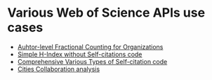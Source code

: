 # Various Web of Science APIs use cases

* [Auhtor-level Fractional Counting for Organizations](/author-level_fractional_counting_for_organizations/)
* [Simple H-Index without Self-citations code](/researcherid-based_h-index_excluding_self-citations/)
* [Comprehensive Various Types of Self-citation code](/various_types_of_self_citation/)
* [Cities Collaboration analysis](/cities_collaboration_analysis/)